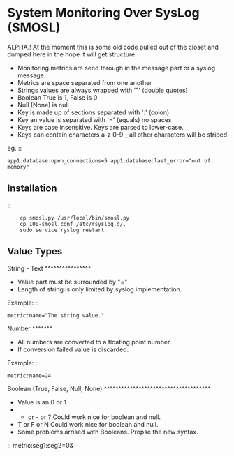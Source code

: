 
System Monitoring Over SysLog (SMOSL)
=======================================

ALPHA.! At the moment this is some old code pulled out of the closet and dumped here in the hope it will get structure.


* Monitoring metrics are send through in the message part or a syslog message.
* Metrics are space separated from one another
* Strings values are always wrapped with '"' (double quotes)
* Boolean True is 1, False is 0
* Null (None) is null
* Key is made up of sections separated with ':' (colon)
* Key an value is separated with '=' (equals) no spaces
* Keys are case insensitive. Keys are parsed to lower-case.
* Keys can contain characters a-z 0-9 _ all other characters will be striped

eg. ::

    app1:database:open_connections=5 app1:database:last_error="out of memory"

Installation
-------------

::

        cp smosl.py /usr/local/bin/smosl.py
        cp 100-smosl.conf /etc/rsyslog.d/.
        sudo service ryslog restart 

Value Types
-------------

String - Text
^^^^^^^^^^^^^^^^

* Value part must be surrounded by "="
* Length of string is only limited by syslog implementation.

Example: ::

    metric:name="The string value."

Number
^^^^^^^

* All numbers are converted to a floating point number.
* If conversion failed value is discarded.

Example: ::

    metric:name=24

Boolean (True, False, Null, None)
^^^^^^^^^^^^^^^^^^^^^^^^^^^^^^^^^^^^^

* Value is an 0 or 1
* + or - or ? Could work nice for boolean and null.
* T or F or N Could work nice for boolean and null.
* Some problems arrised with Booleans. Propse the new syntax.

::
    metric:seg1:seg2=0&

